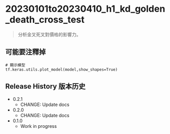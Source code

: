 # 20230101to20230410_h1_kd_golden_death_cross_test

> 分析金叉死叉對價格的影響力。


## 可能要注釋掉
```
# 顯示模型
tf.keras.utils.plot_model(model,show_shapes=True)
```






## Release History 版本历史

* 0.2.1
    * CHANGE: Update docs
* 0.2.0
    * CHANGE: Update docs
* 0.1.0
    * Work in progress


